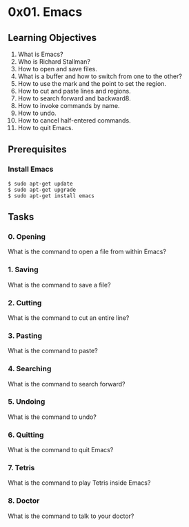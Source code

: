 # 0x01. Emacs

## Learning Objectives
1.  What is Emacs?
2.  Who is Richard Stallman?
3.  How to open and save files.
4.  What is a buffer and how to switch from one to the other?
5.  How to use the mark and the point to set the region.
6.  How to cut and paste lines and regions.
7.  How to search forward and backward8.
8.  How to invoke commands by name.
9.  How to undo.
10. How to cancel half-entered commands.
11. How to quit Emacs.

## Prerequisites
### Install Emacs
```
$ sudo apt-get update
$ sudo apt-get upgrade
$ sudo apt-get install emacs
```
## Tasks
### 0. Opening
What is the command to open a file from within Emacs?
### 1. Saving
What is the command to save a file?
### 2. Cutting
What is the command to cut an entire line?
### 3. Pasting
What is the command to paste?
### 4. Searching
What is the command to search forward?
### 5. Undoing
What is the command to undo?
### 6. Quitting
What is the command to quit Emacs?
### 7. Tetris
What is the command to play Tetris inside Emacs?
### 8. Doctor
What is the command to talk to your doctor?
